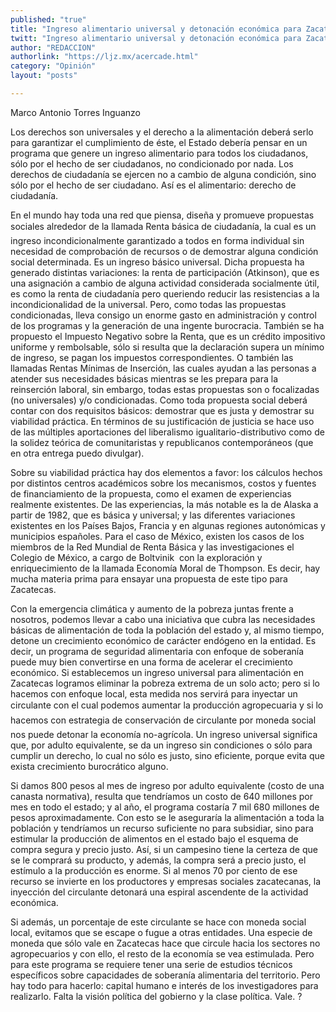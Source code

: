 ```yaml
---
published: "true"
title: "Ingreso alimentario universal y detonación económica para Zacatecas"
twitt: "Ingreso alimentario universal y detonación económica para Zacatecas"
author: "REDACCION"
authorlink: "https://ljz.mx/acercade.html"
category: "Opinión"
layout: "posts"

---
```



  Marco Antonio Torres Inguanzo



Los derechos son universales y el derecho a la alimentación deberá serlo para garantizar el cumplimiento de éste, el Estado debería pensar en un programa que genere un ingreso alimentario para todos los ciudadanos, sólo por el hecho de ser ciudadanos, no condicionado por nada. Los derechos de ciudadanía se ejercen no a cambio de alguna condición, sino sólo por el hecho de ser ciudadano. Así es el alimentario: derecho de ciudadanía.  

  En el mundo hay toda una red que piensa, diseña y promueve propuestas sociales alrededor de la llamada Renta básica de ciudadanía, la cual es un ingreso incondicionalmente garantizado a todos en forma individual sin necesidad de comprobación de recursos o de demostrar alguna condición social determinada. Es un ingreso básico universal. Dicha propuesta ha generado distintas variaciones: la renta de participación (Atkinson), que es una asignación a cambio de alguna actividad considerada socialmente útil, es como la renta de ciudadanía pero queriendo reducir las resistencias a la incondicionalidad de la universal. Pero, como todas las propuestas condicionadas, lleva consigo un enorme gasto en administración y control de los programas y la generación de una ingente burocracia. También se ha propuesto el Impuesto Negativo sobre la Renta, que es un crédito impositivo uniforme y rembolsable, sólo si resulta que la declaración supera un mínimo de ingreso, se pagan los impuestos correspondientes. O también las llamadas Rentas Mínimas de Inserción, las cuales ayudan a las personas a atender sus necesidades básicas mientras se les prepara para la reinserción laboral, sin embargo, todas estas propuestas son o focalizadas (no universales) y/o condicionadas. Como toda propuesta social deberá contar con dos requisitos básicos: demostrar que es justa y demostrar su viabilidad práctica. En términos de su justificación de justicia se hace uso de las múltiples aportaciones del liberalismo igualitario-distributivo como de la solidez teórica de comunitaristas y republicanos contemporáneos (que en otra entrega puedo divulgar).



  Sobre su viabilidad práctica hay dos elementos a favor: los cálculos hechos por distintos centros académicos sobre los mecanismos, costos y fuentes de financiamiento de la propuesta, como el examen de experiencias realmente existentes. De las experiencias, la más notable es la de Alaska a partir de 1982, que es básica y universal; y las diferentes variaciones existentes en los Países Bajos, Francia y en algunas regiones autonómicas y municipios españoles. Para el caso de México, existen los casos de los miembros de la Red Mundial de Renta Básica y las investigaciones el Colegio de México, a cargo de Boltvinik  con la exploración y enriquecimiento de la llamada Economía Moral de Thompson. Es decir, hay mucha materia prima para ensayar una propuesta de este tipo para Zacatecas.



  Con la emergencia climática y aumento de la pobreza juntas frente a nosotros, podemos llevar a cabo una iniciativa que cubra las necesidades básicas de alimentación de toda la población del estado y, al mismo tiempo, detone un crecimiento económico de carácter endógeno en la entidad. Es decir, un programa de seguridad alimentaria con enfoque de soberanía puede muy bien convertirse en una forma de acelerar el crecimiento económico. Si establecemos un ingreso universal para alimentación en Zacatecas logramos eliminar la pobreza extrema de un solo acto; pero si lo hacemos con enfoque local, esta medida nos servirá para inyectar un circulante con el cual podemos aumentar la producción agropecuaria y si lo hacemos con estrategia de conservación de circulante por moneda social nos puede detonar la economía no-agrícola. Un ingreso universal significa que, por adulto equivalente, se da un ingreso sin condiciones o sólo para cumplir un derecho, lo cual no sólo es justo, sino eficiente, porque evita que exista crecimiento burocrático alguno.



  Si damos 800 pesos al mes de ingreso por adulto equivalente (costo de una canasta normativa), resulta que tendríamos un costo de 640 millones por mes en todo el estado; y al año, el programa costaría 7 mil 680 millones de pesos aproximadamente. Con esto se le aseguraría la alimentación a toda la población y tendríamos un recurso suficiente no para subsidiar, sino para estimular la producción de alimentos en el estado bajo el esquema de compra segura y precio justo. Así, si un campesino tiene la certeza de que se le comprará su producto, y además, la compra será a precio justo, el estímulo a la producción es enorme. Si al menos 70 por ciento de ese recurso se invierte en los productores y empresas sociales zacatecanas, la inyección del circulante detonará una espiral ascendente de la actividad económica.



  Si además, un porcentaje de este circulante se hace con moneda social local, evitamos que se escape o fugue a otras entidades. Una especie de moneda que sólo vale en Zacatecas hace que circule hacia los sectores no agropecuarios y con ello, el resto de la economía se vea estimulada. Pero para este programa se requiere tener una serie de estudios técnicos específicos sobre capacidades de soberanía alimentaria del territorio. Pero hay todo para hacerlo: capital humano e interés de los investigadores para realizarlo. Falta la visión política del gobierno y la clase política. Vale. ?

